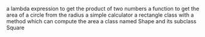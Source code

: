  a lambda expression to get the product of two numbers
 a function to get the area of a circle from the radius
 a simple calculator 
 a rectangle class with a method which can compute the area
 a class named Shape and its subclass Square
